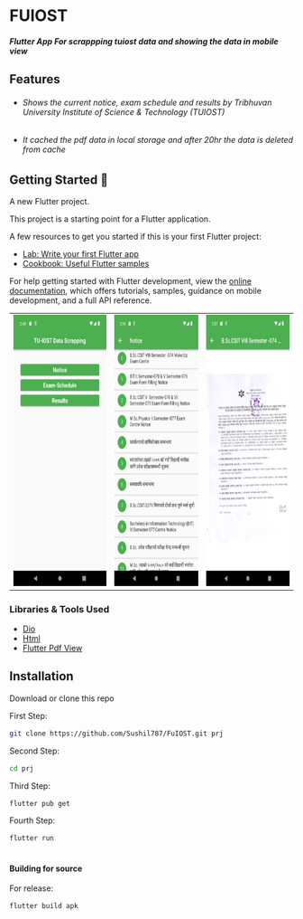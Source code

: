 # FUIOST
##### Flutter App For scrappping tuiost data and showing the data in mobile view




## Features
- ###### Shows the current notice, exam schedule and results by Tribhuvan University Institute of Science & Technology (TUIOST)

- ######  It cached the pdf data in local storage and after 20hr the data is deleted from cache







## Getting Started 🚀

A new Flutter project.


This project is a starting point for a Flutter application.

A few resources to get you started if this is your first Flutter project:

- [Lab: Write your first Flutter app](https://docs.flutter.dev/get-started/codelab)
- [Cookbook: Useful Flutter samples](https://docs.flutter.dev/cookbook)

For help getting started with Flutter development, view the
[online documentation](https://docs.flutter.dev/), which offers tutorials,
samples, guidance on mobile development, and a full API reference.


<table>
  <tr>
    <td><img src="screenshots/image1.png" width=300 height=480></td>
    <td><img src="screenshots/image2.png" width=270 height=480></td> <td><img src="screenshots/image3.png" width=270 height=480></td>

  </tr>
 </table>

 ### Libraries & Tools Used

* [Dio](https://github.com/flutterchina/dio)
* [Html](https://pub.dev/packages/flutter_cached_pdfview)
* [Flutter Pdf View](https://pub.dev/packages/flutter_cached_pdfview)




## Installation


Download or clone this repo

First Step:

```sh
git clone https://github.com/Sushil787/FuIOST.git prj
```

Second Step:

```sh
cd prj 
```

 Third Step:

```sh
flutter pub get
```
Fourth Step:
```sh  
flutter run 
        
```

#### Building for source

For release:

```sh
flutter build apk
```

